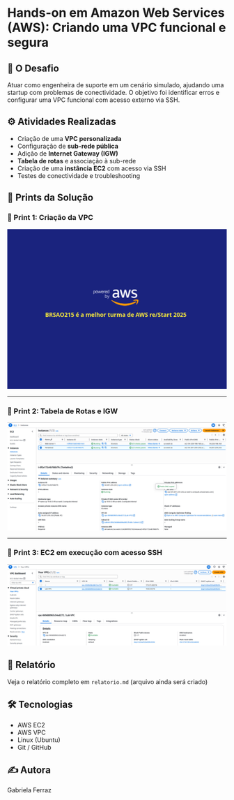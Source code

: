 # Hands-on em Amazon Web Services (AWS): Criando uma VPC funcional e segura

## 🚀 O Desafio
Atuar como engenheira de suporte em um cenário simulado, ajudando uma startup com problemas de conectividade. O objetivo foi identificar erros e configurar uma VPC funcional com acesso externo via SSH.

## ⚙️ Atividades Realizadas
- Criação de uma **VPC personalizada**
- Configuração de **sub-rede pública**
- Adição de **Internet Gateway (IGW)**
- **Tabela de rotas** e associação à sub-rede
- Criação de uma **instância EC2** com acesso via SSH
- Testes de conectividade e troubleshooting


## 🧪 Prints da Solução

### 🔸 Print 1: Criação da VPC
![Criação da VPC](imagens/aa1.jpeg)

---

### 🔸 Print 2: Tabela de Rotas e IGW
![Tabela de Rotas](imagens/aa2.jpeg)

---

### 🔸 Print 3: EC2 em execução com acesso SSH
![Instância EC2](imagens/aa3.jpeg)


## 📄 Relatório
Veja o relatório completo em `relatorio.md` (arquivo ainda será criado)

## 🛠️ Tecnologias
- AWS EC2
- AWS VPC
- Linux (Ubuntu)
- Git / GitHub

## ✍️ Autora
Gabriela Ferraz
